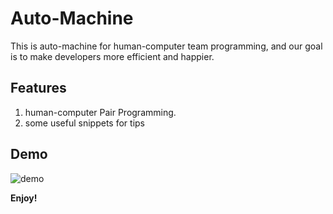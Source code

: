# Auto-Machine

This is auto-machine for human-computer team programming, and our goal is to make developers more efficient and happier.


## Features

1. human-computer Pair Programming.
2. some useful snippets for tips 

## Demo
![demo](https://img.alicdn.com/tfs/TB1eODlrFuWBuNjSspnXXX1NVXa-787-402.png)


**Enjoy!**

